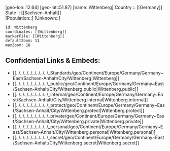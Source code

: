 ﻿---
location: [51.87,12.64] 
mapzoom: [7,12] 
mapmarker: city 
type: City
tags:
- geo/City


SpocWebEntityId: 35657
isDeleted: false
confidential: public

---
[geo-lon::12.64] 
[geo-lat::51.87] 
[name::Wittenberg] 
Country :: [[Germany]]  
State :: [[Sachsen-Anhalt]]  
[Population::] 
[Unknown::] 


```leaflet
id: Wittenberg
coordinates: [[Wittenberg]] 
markerFile: [[Wittenberg]] 
defaultZoom: 11 
maxZoom: 18
```


## Confidential Links & Embeds: 
- [[../../../../../../../../_Standards/geo/Continent/Europe/Germany/Germany~East/Sachsen-Anhalt/City/Wittenberg|Wittenberg]] 
- [[../../../../../../../../_public/geo/Continent/Europe/Germany/Germany~East/Sachsen-Anhalt/City/Wittenberg.public|Wittenberg.public]] 
- [[../../../../../../../../_internal/geo/Continent/Europe/Germany/Germany~East/Sachsen-Anhalt/City/Wittenberg.internal|Wittenberg.internal]] 
- [[../../../../../../../../_protect/geo/Continent/Europe/Germany/Germany~East/Sachsen-Anhalt/City/Wittenberg.protect|Wittenberg.protect]] 
- [[../../../../../../../../_private/geo/Continent/Europe/Germany/Germany~East/Sachsen-Anhalt/City/Wittenberg.private|Wittenberg.private]] 
- [[../../../../../../../../_personal/geo/Continent/Europe/Germany/Germany~East/Sachsen-Anhalt/City/Wittenberg.personal|Wittenberg.personal]] 
- [[../../../../../../../../_secret/geo/Continent/Europe/Germany/Germany~East/Sachsen-Anhalt/City/Wittenberg.secret|Wittenberg.secret]] 
